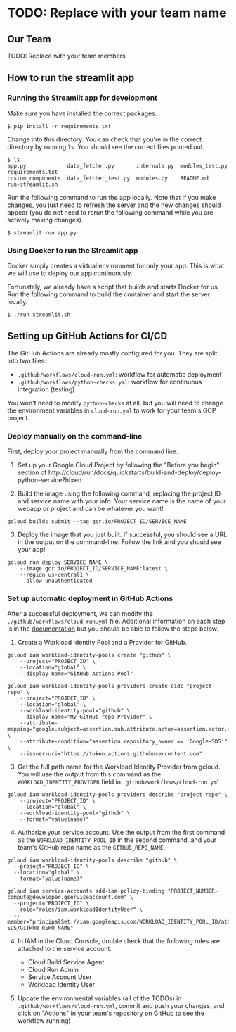 # TODO: Replace with your team name

## Our Team

TODO: Replace with your team members

## How to run the streamlit app

### Running the Streamlit app for development

Make sure you have installed the correct packages.

```shell
$ pip install -r requirements.txt
```

Change into this directory. You can check that you're in the correct directory by running `ls`. 
You should see the correct files printed out.

```shell
$ ls
app.py             data_fetcher.py       internals.py  modules_test.py  requirements.txt
custom_components  data_fetcher_test.py  modules.py    README.md        run-streamlit.sh
```

Run the following command to run the app locally. Note that if you make changes, you just
need to refresh the server and the new changes should appear (you do not need to rerun
the following command while you are actively making changes).

```shell
$ streamlit run app.py
```

### Using Docker to run the Streamlit app

Docker simply creates a virtual environment for only your app. This is what we will use to
deploy our app continuously.

Fortunately, we already have a script that builds and starts Docker for us. Run the 
following command to build the container and start the server locally.

```shell
$ ./run-streamlit.sh
```

## Setting up GitHub Actions for CI/CD

The GitHub Actions are already mostly configured for you. They are split
into two files:

* `.github/workflows/cloud-run.yml`: workflow for automatic deployment
* `.github/workflows/python-checks.yml`: workflow for continuous integration (testing)

You won't need to modify `python-checks` at all, but you will need to change
the environment variables in `cloud-run.yml` to work for your team's GCP project.

### Deploy manually on the command-line

First, deploy your project manually from the command line.

1. Set up your Google Cloud Project by following the "Before you begin" section of 
http://cloud/run/docs/quickstarts/build-and-deploy/deploy-python-service?hl=en.

2. Build the image using the following command, replacing the project ID and service 
name with your info. Your service name is the name of your webapp or project and can 
be whatever you want!

```shell
gcloud builds submit --tag gcr.io/PROJECT_ID/SERVICE_NAME
```

3. Deploy the image that you just built. If successful, you should see a URL in the
output on the command-line. Follow the link and you should see your app!

```shell
gcloud run deploy SERVICE_NAME \
    --image gcr.io/PROJECT_ID/SERVICE_NAME:latest \
    --region us-central1 \
    --allow-unauthenticated
```

### Set up automatic deployment in GitHub Actions

After a successful deployment, we can modify the `./github/workflows/cloud-run.yml`
file. Additional information on each step is in the [documentation](https://github.com/google-github-actions/auth?tab=readme-ov-file#workload-identity-federation-through-a-service-account)
 but you should be able to follow the steps below.

1. Create a Workload Identity Pool and a Provider for GitHub.

```shell
gcloud iam workload-identity-pools create "github" \
    --project="PROJECT_ID" \
    --location="global" \
    --display-name="GitHub Actions Pool"

gcloud iam workload-identity-pools providers create-oidc "project-repo" \
    --project="PROJECT_ID" \
    --location="global" \
    --workload-identity-pool="github" \
    --display-name="My GitHub repo Provider" \
    --attribute-mapping="google.subject=assertion.sub,attribute.actor=assertion.actor,attribute.repository=assertion.repository,attribute.repository_owner=assertion.repository_owner" \
    --attribute-condition="assertion.repository_owner == 'Google-SDS'" \
    --issuer-uri="https://token.actions.githubusercontent.com"
```

3. Get the full path name for the Workload Identity Provider from gcloud.
You will use the output from this command as the `WORKLOAD_IDENTITY_PROVIDER` 
field in `.github/workflows/cloud-run.yml`.

```shell
gcloud iam workload-identity-pools providers describe "project-repo" \
    --project="PROJECT_ID" \
    --location="global" \
    --workload-identity-pool="github" \
    --format="value(name)"
```

4. Authorize your service account. Use the output from the first command as the
`WORKLOAD_IDENTITY_POOL_ID` in the second command, and your team's GitHub repo
name as the `GITHUB_REPO_NAME`. 

```shell
gcloud iam workload-identity-pools describe "github" \
  --project="PROJECT_ID" \
  --location="global" \
  --format="value(name)"
```

```shell
gcloud iam service-accounts add-iam-policy-binding "PROJECT_NUMBER-compute@developer.gserviceaccount.com" \
  --project="PROJECT_ID" \
  --role="roles/iam.workloadIdentityUser" \
  --member="principalSet://iam.googleapis.com/WORKLOAD_IDENTITY_POOL_ID/attribute.repository/Google-SDS/GITHUB_REPO_NAME"
```

4. In IAM in the Cloud Console, double check that the following roles are attached 
to the service account.

    - Cloud Build Service Agent
    - Cloud Run Admin
    - Service Account User
    - Workload Identity User

5. Update the environmental variables (all of the TODOs) in 
`.github/workflows/cloud-run.yml`, commit and push your changes, 
and click on "Actions" in your team's repository on GitHub to see
the workflow running!
